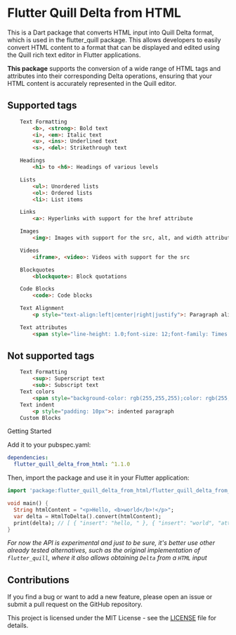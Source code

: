 # Flutter Quill Delta from HTML

This is a Dart package that converts HTML input into Quill Delta format, which is used in the flutter_quill package. This allows developers to easily convert HTML content to a format that can be displayed and edited using the Quill rich text editor in Flutter applications.

**This package** supports the conversion of a wide range of HTML tags and attributes into their corresponding Delta operations, ensuring that your HTML content is accurately represented in the Quill editor.

##  Supported tags
```html
    Text Formatting
        <b>, <strong>: Bold text
        <i>, <em>: Italic text
        <u>, <ins>: Underlined text
        <s>, <del>: Strikethrough text

    Headings
        <h1> to <h6>: Headings of various levels

    Lists
        <ul>: Unordered lists
        <ol>: Ordered lists
        <li>: List items

    Links
        <a>: Hyperlinks with support for the href attribute

    Images
        <img>: Images with support for the src, alt, and width attributes

    Videos 
        <iframe>, <video>: Videos with support for the src

    Blockquotes
        <blockquote>: Block quotations

    Code Blocks
        <code>: Code blocks

    Text Alignment
        <p style="text-align:left|center|right|justify">: Paragraph alignment

    Text attributes
        <span style="line-height: 1.0;font-size: 12;font-family: Times New Roman">: Span attributes
```

## Not supported tags



```html
    Text Formatting
        <sup>: Superscript text
        <sub>: Subscript text
    Text colors
        <span style="background-color: rgb(255,255,255);color: rgb(255,255,255)">: colors 
    Text indent
        <p style="padding: 10px">: indented paragraph
    Custom Blocks
```


Getting Started

Add it to your pubspec.yaml:

```yaml
dependencies:
  flutter_quill_delta_from_html: ^1.1.0
```

Then, import the package and use it in your Flutter application:

```dart
import 'package:flutter_quill_delta_from_html/flutter_quill_delta_from_html.dart';

void main() {
  String htmlContent = "<p>Hello, <b>world</b>!</p>";
  var delta = HtmlToDelta().convert(htmlContent);
  print(delta); // [ { "insert": "hello, " }, { "insert": "world", "attributes": {"bold": true} }, { "insert": "!" }, { "insert": "\n" } ]
}
```

_For now the API is experimental and just to be sure, it's better use other already 
tested alternatives, such as the original implementation of `flutter_quill`, where it also 
allows obtaining `Delta` from a `HTML` input_

## Contributions

If you find a bug or want to add a new feature, please open an issue or submit a pull request on the GitHub repository.

This project is licensed under the MIT License - see the [LICENSE](https://github.com/CatHood0/flutter_quill_delta_from_html/blob/Main/LICENSE) file for details.
